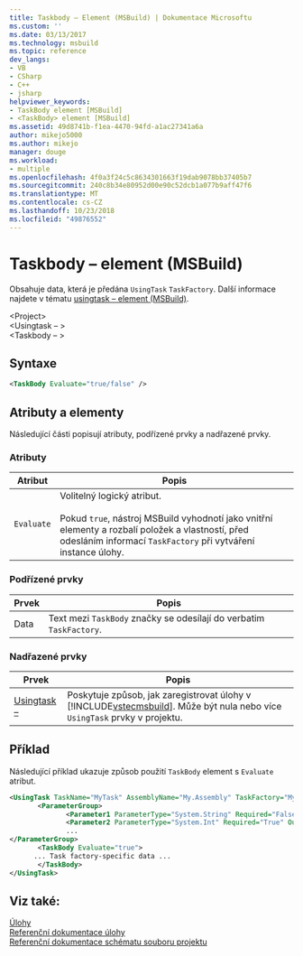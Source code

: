 ```yaml
---
title: Taskbody – Element (MSBuild) | Dokumentace Microsoftu
ms.custom: ''
ms.date: 03/13/2017
ms.technology: msbuild
ms.topic: reference
dev_langs:
- VB
- CSharp
- C++
- jsharp
helpviewer_keywords:
- TaskBody element [MSBuild]
- <TaskBody> element [MSBuild]
ms.assetid: 49d8741b-f1ea-4470-94fd-a1ac27341a6a
author: mikejo5000
ms.author: mikejo
manager: douge
ms.workload:
- multiple
ms.openlocfilehash: 4f0a3f24c5c8634301663f19dab9078bb37405b7
ms.sourcegitcommit: 240c8b34e80952d00e90c52dcb1a077b9aff47f6
ms.translationtype: MT
ms.contentlocale: cs-CZ
ms.lasthandoff: 10/23/2018
ms.locfileid: "49876552"
---
```

# <a name="taskbody-element-msbuild"></a>Taskbody – element (MSBuild)
Obsahuje data, která je předána `UsingTask` `TaskFactory`. Další informace najdete v tématu [usingtask – element (MSBuild)](../msbuild/usingtask-element-msbuild.md).  

 \<Project>  
 \<Usingtask – >  
 \<Taskbody – >  

## <a name="syntax"></a>Syntaxe  

```xml
<TaskBody Evaluate="true/false" />  
```  

## <a name="attributes-and-elements"></a>Atributy a elementy  
 Následující části popisují atributy, podřízené prvky a nadřazené prvky.  

### <a name="attributes"></a>Atributy  

|Atribut|Popis|  
|---------------|-----------------|  
|`Evaluate`|Volitelný logický atribut.<br /><br /> Pokud `true`, nástroj MSBuild vyhodnotí jako vnitřní elementy a rozbalí položek a vlastností, před odesláním informací `TaskFactory` při vytváření instance úlohy.|  

### <a name="child-elements"></a>Podřízené prvky  

|Prvek|Popis|  
|-------------|-----------------|  
|Data|Text mezi `TaskBody` značky se odesílají do verbatim `TaskFactory`.|  

### <a name="parent-elements"></a>Nadřazené prvky  

| Prvek | Popis |
| - | - |
| [Usingtask –](../msbuild/usingtask-element-msbuild.md) | Poskytuje způsob, jak zaregistrovat úlohy v [!INCLUDE[vstecmsbuild](../extensibility/internals/includes/vstecmsbuild_md.md)]. Může být nula nebo více `UsingTask` prvky v projektu. |

## <a name="example"></a>Příklad  
 Následující příklad ukazuje způsob použití `TaskBody` element s `Evaluate` atribut.  

```xml  
<UsingTask TaskName="MyTask" AssemblyName="My.Assembly" TaskFactory="MyTaskFactory">  
       <ParameterGroup>  
              <Parameter1 ParameterType="System.String" Required="False" Output="False"/>  
              <Parameter2 ParameterType="System.Int" Required="True" Output="False"/>  
              ...  
</ParameterGroup>  
       <TaskBody Evaluate="true">  
      ... Task factory-specific data ...  
       </TaskBody>  
</UsingTask>  
```  

## <a name="see-also"></a>Viz také:  
 [Úlohy](../msbuild/msbuild-tasks.md)   
 [Referenční dokumentace úlohy](../msbuild/msbuild-task-reference.md)   
 [Referenční dokumentace schématu souboru projektu](../msbuild/msbuild-project-file-schema-reference.md)
